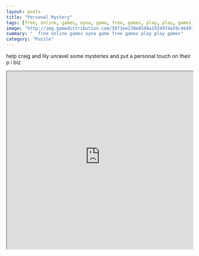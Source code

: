 ```yaml
---
layout: posts
title: "Personal Mystery"
tags: [free, online, games, oyna, game, free, games, play, play, games]
image: "http://img.gamedistribution.com/58f1ee230e8548a1924974a59c464914.jpg"
summary: "  free online games oyna game free games play play games"
category: "Puzzle"
---
```


help craig and lily unravel some mysteries and put a personal touch on their p i biz

<iframe width="100%" height="480px;" src="http://flash.gamedistribution.com?game=58f1ee230e8548a1924974a59c464914"></iframe>